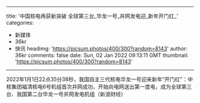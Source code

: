 
---
title: '中国核电再获新突破 全球第三台_华龙一号_并网发电迎_新年开门红_'
categories: 
 - 新媒体
 - 36kr
 - 快讯
headimg: 'https://picsum.photos/400/300?random=8143'
author: 36kr
comments: false
date: Sun, 02 Jan 2022 09:13:11 GMT
thumbnail: 'https://picsum.photos/400/300?random=8143'
---

<div>   
2022年1月1日22点35分38秒，我国自主三代核电华龙一号迎来新年“开门红”：中核集团福清核电6号机组首次并网成功，开始向电网送出第一度电，成为全球第三台、我国第二台华龙一号并网发电机组（新浪财经）  
</div>
            